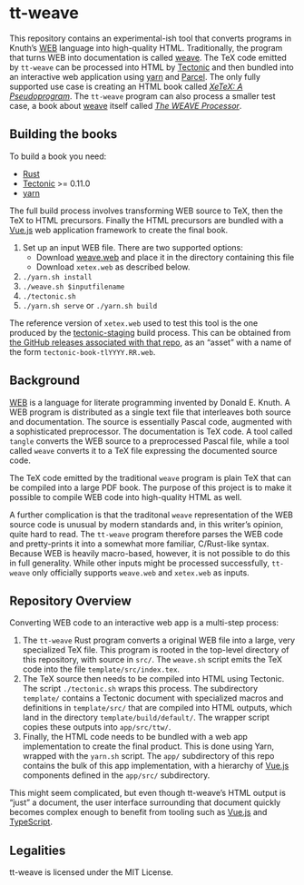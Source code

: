 # tt-weave

This repository contains an experimental-ish tool that converts programs in
Knuth’s [WEB] language into high-quality HTML. Traditionally, the program that
turns WEB into documentation is called [weave]. The TeX code emitted by
`tt-weave` can be processed into HTML by [Tectonic] and then bundled into an
interactive web application using [yarn] and [Parcel]. The only fully supported
use case is creating an HTML book called [*XeTeX: A Pseudoprogram*]. The
`tt-weave` program can also process a smaller test case, a book about [weave]
itself called [*The WEAVE Processor*].

[WEB]: https://www.ctan.org/pkg/web
[weave]: https://www.ctan.org/pkg/weave
[Tectonic]: https://tectonic-typesetting.github.io/
[yarn]: https://yarnpkg.com/
[Parcel]: https://parceljs.org/
[*XeTeX: A Pseudoprogram*]: https://stacks.fullyjustified.net/xap/2022.0/
[*The WEAVE Processor*]: https://stacks.fullyjustified.net/weave/2022.0/


## Building the books

To build a book you need:

- [Rust]
- [Tectonic] >= 0.11.0
- [yarn]

[Rust]: https://rust-lang.org/

The full build process involves transforming WEB source to TeX, then the TeX to
HTML precursors. Finally the HTML precursors are bundled with a [Vue.js] web
application framework to create the final book.

[Vue.js]: https://vuejs.org/

1. Set up an input WEB file. There are two supported options:
   - Download [weave.web] and place it in the directory containing this file
   - Download `xetex.web` as described below.
2. `./yarn.sh install`
3. `./weave.sh $inputfilename`
4. `./tectonic.sh`
5. `./yarn.sh serve` or `./yarn.sh build`

[weave.web]: https://ctan.org/tex-archive/systems/knuth/dist/web/weave.web

The reference version of `xetex.web` used to test this tool is the one produced
by the [tectonic-staging] build process. This can be obtained from [the GitHub
releases associated with that repo][ts-releases], as an “asset” with a name of
the form `tectonic-book-tlYYYY.RR.web`.

[tectonic-staging]: https://github.com/tectonic-typesetting/tectonic-staging/
[ts-releases]: https://github.com/tectonic-typesetting/tectonic-staging/releases/
[xetex.web]: https://github.com/tectonic-typesetting/tectonic-staging/releases/


## Background

[WEB] is a language for literate programming invented by Donald E. Knuth. A WEB
program is distributed as a single text file that interleaves both source and
documentation. The source is essentially Pascal code, augmented with a
sophisticated preprocessor. The documentation is TeX code. A tool called
`tangle` converts the WEB source to a preprocessed Pascal file, while a tool
called `weave` converts it to a TeX file expressing the documented source code.

The TeX code emitted by the traditional `weave` program is plain TeX that can
be compiled into a large PDF book. The purpose of this project is to make it
possible to compile WEB code into high-quality HTML as well.

A further complication is that the traditonal `weave` representation of the WEB
source code is unusual by modern standards and, in this writer’s opinion, quite
hard to read. The `tt-weave` program therefore parses the WEB code and
pretty-prints it into a somewhat more familiar, C/Rust-like syntax. Because WEB
is heavily macro-based, however, it is not possible to do this in full
generality. While other inputs might be processed successfully, `tt-weave` only
officially supports `weave.web` and `xetex.web` as inputs.


## Repository Overview

Converting WEB code to an interactive web app is a multi-step process:

1. The `tt-weave` Rust program converts a original WEB file into a large, very
   specialized TeX file. This program is rooted in the top-level directory of
   this repository, with source in `src/`. The `weave.sh` script emits the TeX
   code into the file `template/src/index.tex`.
2. The TeX source then needs to be compiled into HTML using Tectonic. The script
   `./tectonic.sh` wraps this process. The subdirectory `template/` contains a
   Tectonic document with specialized macros and definitions in `template/src/`
   that are compiled into HTML outputs, which land in the directory
   `template/build/default/`. The wrapper script copies these outputs into
   `app/src/ttw/`.
3. Finally, the HTML code needs to be bundled with a web app implementation to
   create the final product. This is done using Yarn, wrapped with the `yarn.sh`
   script. The `app/` subdirectory of this repo contains the bulk of this
   app implementation, with a hierarchy of [Vue.js] components defined in the
   `app/src/` subdirectory.

[Vue.js]: https://vuejs.org/

This might seem complicated, but even though tt-weave’s HTML output is “just” a
document, the user interface surrounding that document quickly becomes complex
enough to benefit from tooling such as [Vue.js] and [TypeScript].

[TypeScript]: https://typescriptlang.org/


## Legalities

tt-weave is licensed under the MIT License.
